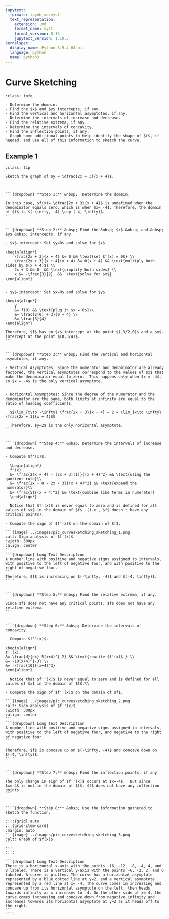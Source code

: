 ```yaml
---
jupytext:
  formats: ipynb,md:myst
  text_representation:
    extension: .md
    format_name: myst
    format_version: 0.13
    jupytext_version: 1.10.3
kernelspec:
  display_name: Python 3.9.4 64-bit
  language: python
  name: python3
---
```

# Curve Sketching


```{admonition} Drawing the graph of $y=f(x)$
:class: info

- Determine the domain.
- Find the $x$ and $y$ intercepts, if any.
- Find the vertical and horizontal asymptotes, if any.
- Determine the intervals of increase and decrease.
- Find the relative extrema, if any.
- Determine the intervals of concavity.
- Find the inflection points, if any.
- Graph some additional points to help identify the shape of $f$, if needed, and use all of this information to sketch the curve.
```


## Example 1

`````{admonition} Curve sketching
:class: tip

Sketch the graph of $y = \dfrac{2x + 3}{x + 4}$.



```{dropdown} **Step 1:** &nbsp;  Determine the domain.

In this case, $f(x)= \dfrac{2x + 3}{x + 4}$ is undefined when the denominator equals zero, which is when $x= -4$. Therefore, the domain of $f$ is $(-\infty, -4) \cup (-4, \infty)$.
```


```{dropdown} **Step 2:** &nbsp; Find the &nbsp; $x$ &nbsp; and &nbsp; $y$ &nbsp; intercepts, if any.

- $x$-intercept: Set $y=0$ and solve for $x$.

\begin{align*}
    \frac{2x + 3}{x + 4} &= 0 && \text{set $f(x) = 0$} \\
    \frac{2x + 3}{x + 4}(x + 4) &= 0(x + 4) && \text{multiply both sides by $(x + 4)$} \\
    2x + 3 &= 0  && \text{simplify both sides} \\
    x &= -\frac{3}{2}. &&  \text{solve for $x$}
\end{align*}


- $y$-intercept: Set $x=0$ and solve for $y$.

\begin{align*}
    y 
    &= f(0) && \text{plug in $x = 0$}\\
    &= \frac{2(0) + 3}{0 + 4} \\
    &= \frac{3}{4}
\end{align*}

Therefore, $f$ has an $x$-intercept at the point $(-3/2,0)$ and a $y$-intercept at the point $(0,3/4)$.
```


```{dropdown} **Step 3:** &nbsp; Find the vertical and horizontal asymptotes, if any.

- Vertical Asymptotes: Since the numerator and denominator are already factored, the vertical asymptotes correspond to the values of $x$ that make the denominator equal to zero.  This happens only when $x = -4$, so $x = -4$ is the only vertical asymptote.


- Horizontal Asymptotes: Since the degree of the numerator and the denominator are the same, both limits at infinity are equal to the ratio of leading coefficients.

  $$\lim_{x\to -\infty} \frac{2x + 3}{x + 4} = 2 = \lim_{x\to \infty} \frac{2x + 3}{x + 4}$$

  Therefore, $y=2$ is the only horizontal asymptote.
```


````{dropdown} **Step 4:** &nbsp; Determine the intervals of increase and decrease.

- Compute $f'(x)$.

  \begin{align*}
  f'(x) 
  &= \frac{2(x + 4) - (2x + 3)(1)}{(x + 4)^2} && \text{using the quotient rule}\\
  &= \frac{2x + 8 - 2x - 3}{(x + 4)^2} && \text{expand the numerator}\\
  &= \frac{5}{(x + 4)^2} && \text{combine like terms in numerator} 
  \end{align*}
  
  Notice that $f'(x)$ is never equal to zero and is defined for all values of $x$ in the domain of $f$  (i.e., $f$ doesn't have any critical points).

- Compute the sign of $f'(x)$ on the domain of $f$.

```{image} ../images/pic_curvesketching_sketching_1.png
:alt: Sign analysis of $f'(x)$
:width: 300px
:align: center
```
```{dropdown} Long Text Description
A number line with positive and negative signs assigned to intervals, with positive to the left of negative four, and with positive to the right of negative four.
```
Therefore, $f$ is increasing on $(-\infty, -4)$ and $(-4, \infty)$.
````


```{dropdown} **Step 5:** &nbsp; Find the relative extrema, if any.

Since $f$ does not have any critical points, $f$ does not have any relative extrema.
```


````{dropdown} **Step 6:** &nbsp; Determine the intervals of concavity.

- Compute $f''(x)$.

\begin{align*}
f''(x) 
&= \frac{d}{dx} 5(x+4)^{-2} && \text{rewrite $f'(x)$ } \\
&= -10(x+4)^{-3} \\
&= -\frac{10}{(x+4)^3}
\end{align*}

  Notice that $f''(x)$ is never equal to zero and is defined for all values of $x$ in the domain of $f$.\\

- Compute the sign of $f''(x)$ on the domain of $f$.

```{image} ../images/pic_curvesketching_sketching_2.png
:alt: Sign analysis of $f''(x)$
:width: 300px
:align: center
```
```{dropdown} Long Text Description
A number line with positive and negative signs assigned to intervals, with positive to the left of negative four, and negative to the right of negative four.
```

Therefore, $f$ is concave up on $(-\infty, -4)$ and concave down on $(-4, \infty)$.  
````


```{dropdown} **Step 7:** &nbsp; Find the inflection points, if any.

The only change in sign of $f''(x)$ occurs at $x=-4$.  But since $x=-4$ is not in the domain of $f$, $f$ does not have any inflection points.
```


````{dropdown} **Step 8:** &nbsp; Use the information gathered to sketch the function.

::::{grid} auto
:::{grid-item-card}
:margin: auto
```{image} ../images/pic_curvesketching_sketching_3.png
:alt: Graph of $f(x)$
```
:::
::::

```{dropdown} Long Text Description
There is a horizontal x-axis with the points -16, -12, -8, -4, 4, and 8 labeled. There is a vertical y-axis with the points -6, -2, 2, and 6 labeled. A curve is plotted. The curve has a horizontal asymptote represented by a blue dotted line at y=2, and a vertical asymptote represented by a red line at x= -4. The curve comes in increasing and concave up from its horizontal asymptote on the left, then heads towards infinity as x increases to -4. On the other side of x=-4, the curve comes increasing and concave down from negative infinity and increases towards its horizontal asymptote at y=2 as it heads off to the right.
```
````
`````